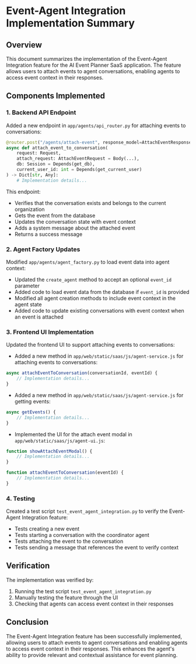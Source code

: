 # Event-Agent Integration Implementation Summary

## Overview

This document summarizes the implementation of the Event-Agent Integration feature for the AI Event Planner SaaS application. The feature allows users to attach events to agent conversations, enabling agents to access event context in their responses.

## Components Implemented

### 1. Backend API Endpoint

Added a new endpoint in `app/agents/api_router.py` for attaching events to conversations:

```python
@router.post("/agents/attach-event", response_model=AttachEventResponse)
async def attach_event_to_conversation(
    request: Request,
    attach_request: AttachEventRequest = Body(...),
    db: Session = Depends(get_db),
    current_user_id: int = Depends(get_current_user)
) -> Dict[str, Any]:
    # Implementation details...
```

This endpoint:
- Verifies that the conversation exists and belongs to the current organization
- Gets the event from the database
- Updates the conversation state with event context
- Adds a system message about the attached event
- Returns a success message

### 2. Agent Factory Updates

Modified `app/agents/agent_factory.py` to load event data into agent context:

- Updated the `create_agent` method to accept an optional `event_id` parameter
- Added code to load event data from the database if `event_id` is provided
- Modified all agent creation methods to include event context in the agent state
- Added code to update existing conversations with event context when an event is attached

### 3. Frontend UI Implementation

Updated the frontend UI to support attaching events to conversations:

- Added a new method in `app/web/static/saas/js/agent-service.js` for attaching events to conversations:

```javascript
async attachEventToConversation(conversationId, eventId) {
    // Implementation details...
}
```

- Added a new method in `app/web/static/saas/js/agent-service.js` for getting events:

```javascript
async getEvents() {
    // Implementation details...
}
```

- Implemented the UI for the attach event modal in `app/web/static/saas/js/agent-ui.js`:

```javascript
function showAttachEventModal() {
    // Implementation details...
}

function attachEventToConversation(eventId) {
    // Implementation details...
}
```

### 4. Testing

Created a test script `test_event_agent_integration.py` to verify the Event-Agent Integration feature:

- Tests creating a new event
- Tests starting a conversation with the coordinator agent
- Tests attaching the event to the conversation
- Tests sending a message that references the event to verify context

## Verification

The implementation was verified by:

1. Running the test script `test_event_agent_integration.py`
2. Manually testing the feature through the UI
3. Checking that agents can access event context in their responses

## Conclusion

The Event-Agent Integration feature has been successfully implemented, allowing users to attach events to agent conversations and enabling agents to access event context in their responses. This enhances the agent's ability to provide relevant and contextual assistance for event planning.
